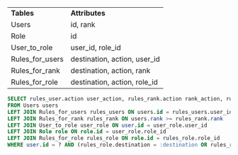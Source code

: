 <table>
	<tr>
		<td><b>Tables</b></td>
		<td><b>Attributes</b></td>
	</tr>	
	<tr>
		<td>Users</td>
		<td>id, rank</td>
	</tr>
	<tr>
		<td>Role</td>
		<td>id</td>
	</tr>
	<tr>
		<td>User_to_role</td>
		<td>user_id, role_id</td>
	</tr>
	<tr>
		<td>Rules_for_users</td>
		<td>destination, action, user_id</td>
	</tr>
	<tr>
		<td>Rules_for_rank</td>
		<td>destination, action, rank</td>
	</tr>
	<tr>
		<td>Rules_for_role</td>
		<td>destination, action, role_id</td>
	</tr>
</table>

```sql
SELECT rules_user.action user_action, rules_rank.action rank_action, rules_role.action role_action
FROM Users users
LEFT JOIN Rules_for_users rules_users ON users.id = rules_users.user_id
LEFT JOIN Rules_for_rank rules_rank ON users.rank >= rules_rank.rank
LEFT JOIN User_to_role user_role ON user.id = user_role.user_id
LEFT JOIN Role role ON role.id = user_role.role_id
LEFT JOIN Rules_for_role rules_role ON role.id = rules_role.role_id
WHERE user.id = ? AND (rules_role.destination = :destination OR rules_rank.destination = :destination OR rules_user.destination = :destination)
```

